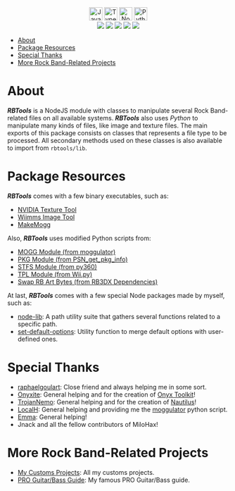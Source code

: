 <div align=center>
<img src='https://cdn.jsdelivr.net/gh/devicons/devicon@latest/icons/javascript/javascript-original.svg' width='30px' title='JavaScript'/>
<img src='https://cdn.jsdelivr.net/gh/devicons/devicon@latest/icons/typescript/typescript-original.svg' width='30px' title='TypeScript'/>
<img src='https://cdn.jsdelivr.net/gh/devicons/devicon@latest/icons/nodejs/nodejs-original-wordmark.svg' width='30px' title='NodeJS'>
<img src='https://cdn.jsdelivr.net/gh/devicons/devicon@latest/icons/python/python-original.svg' width='30px' title='Python' />
</div>

<div align=center>
<img src='https://img.shields.io/github/last-commit/ruggeryiury/rbtools?color=%23DDD&style=for-the-badge' /> <img src='https://img.shields.io/github/repo-size/ruggeryiury/rbtools?style=for-the-badge' /> <img src='https://img.shields.io/github/issues/ruggeryiury/rbtools?style=for-the-badge' /> <img src='https://img.shields.io/github/package-json/v/ruggeryiury/rbtools?style=for-the-badge' /> <img src='https://img.shields.io/github/license/ruggeryiury/rbtools?style=for-the-badge' />
</div>

- [About](#about)
- [Package Resources](#package-resources)
- [Special Thanks](#special-thanks)
- [More Rock Band-Related Projects](#more-rock-band-related-projects)

# About

**_RBTools_** is a NodeJS module with classes to manipulate several Rock Band-related files on all available systems. **_RBTools_** also uses _Python_ to manipulate many kinds of files, like image and texture files. The main exports of this package consists on classes that represents a file type to be processed. All secondary methods used on these classes is also available to import from `rbtools/lib`.

# Package Resources

**_RBTools_** comes with a few binary executables, such as:

- [NVIDIA Texture Tool](https://docs.nvidia.com/texture-tools/index.html)
- [Wiimms Image Tool](https://szs.wiimm.de/wimgt/)
- [MakeMogg](https://github.com/maxton/makemogg)

Also, **_RBTools_** uses modified Python scripts from:

- [MOGG Module (from moggulator)](https://github.com/LocalH/moggulator/tree/master)
- [PKG Module (from PSN_get_pkg_info)](https://github.com/windsurfer1122/PSN_get_pkg_info)
- [STFS Module (from py360)](https://github.com/valmyzk/py360)
- [TPL Module (from Wii.py)](https://github.com/DorkmasterFlek/Wii.py)
- [Swap RB Art Bytes (from RB3DX Dependencies)](https://github.com/hmxmilohax/rock-band-3-deluxe/blob/develop/dependencies/python/swap_rb_art_bytes.py)

At last, **_RBTools_** comes with a few special Node packages made by myself, such as:

- [node-lib](https://github.com/ruggeryiury/node-lib): A path utility suite that gathers several functions related to a specific path.
- [set-default-options](https://github.com/ruggeryiury/set-default-options): Utility function to merge default options with user-defined ones.

# Special Thanks

- [raphaelgoulart](https://github.com/raphaelgoulart): Close friend and always helping me in some sort.
- [Onyxite](https://github.com/mtolly): General helping and for the creation of [Onyx Toolkit](https://github.com/mtolly/onyx)!
- [TrojanNemo](https://github.com/trojannemo): General helping and for the creation of [Nautilus](https://github.com/trojannemo/Nautilus)!
- [LocalH](https://github.com/LocalH): General helping and providing me the [moggulator](https://github.com/LocalH/moggulator/tree/master) python script.
- [Emma](https://github.com/InvoxiPlayGames): General helping!
- Jnack and all the fellow contributors of MiloHax!

# More Rock Band-Related Projects

- [My Customs Projects](https://github.com/ruggeryiury/ruggy-customs-projects): All my customs projects.
- [PRO Guitar/Bass Guide](https://ruggeryiury.github.io/proguitarbass-guide/): My famous PRO Guitar/Bass guide.
